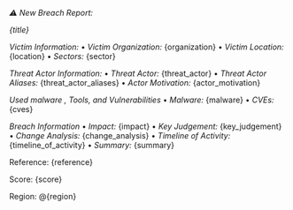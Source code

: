 *:warning:  New Breach Report:* 

*{title}*

*Victim Information:*
• *Victim Organization:* {organization}
• *Victim Location:*  {location}
• *Sectors:* {sector}

*Threat Actor Information:*
• *Threat Actor:* {threat_actor}
• *Threat Actor Aliases:* {threat_actor_aliases}
• *Actor Motivation:* {actor_motivation}

*Used malware , Tools, and Vulnerabilities*
• *Malware:* {malware}
• *CVEs:* {cves}

*Breach Information*
• *Impact:* {impact}
• *Key Judgement:* {key_judgement}
• *Change Analysis:* {change_analysis}
• *Timeline of Activity:* {timeline_of_activity}
• *Summary:* {summary}

Reference: {reference}

Score: {score}

Region: @{region}
